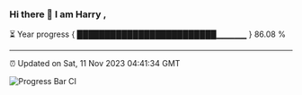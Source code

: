 ### Hi there 👋 I am Harry , 

⏳ Year progress { █████████████████████████▁▁▁▁▁ } 86.08 %

---

⏰ Updated on Sat, 11 Nov 2023 04:41:34 GMT

![Progress Bar CI](https://github.com/duykhang68/duykhang68/workflows/Progress%20Bar%20CI/badge.svg)
